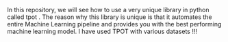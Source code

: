 In this repository, we will see how to use a very unique library in python called tpot . 
The reason why this library is unique is that it automates the entire Machine Learning pipeline and 
provides you with the best performing machine learning model. I have used TPOT with various datasets !!!
